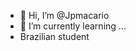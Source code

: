 - 👋 Hi, I’m @Jpmacario
- 🌱 I’m currently learning ...
- Brazilian student 

<!---
Jpmacario/Jpmacario is a ✨ special ✨ repository because its `README.md` (this file) appears on your GitHub profile.
You can click the Preview link to take a look at your changes.
--->

